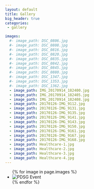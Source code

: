 ```yaml
---
layout: default
title: Gallery
big_header: true
categories:
 - gallery

images:
  #- image_path: DSC_0806.jpg
  #- image_path: DSC_0808.jpg
  #- image_path: DSC_0816.jpg
  #- image_path: DSC_0820.jpg
  #- image_path: DSC_0835.jpg
  #- image_path: DSC_0842.jpg
  #- image_path: DSC_0845.jpg
  #- image_path: DSC_0880.jpg
  #- image_path: DSC_1347.jpg
  #- image_path: DSC_1353.jpg
  #- image_path: DSC_1362.jpg
  - image_path: IMG_20170914_182400.jpg
  - image_path: IMG_20170914_182405.jpg
  - image_path: IMG_20170914_182408.jpg
  - image_path: 20170126-IMG_9112.jpg
  - image_path: 20170126-IMG_9131.jpg
  - image_path: 20170126-IMG_9135.jpg
  - image_path: 20170126-IMG_9141.jpg
  - image_path: 20170126-IMG_9143.jpg
  - image_path: 20170126-IMG_9150.jpg
  - image_path: 20170126-IMG_9161.jpg
  - image_path: 20170126-IMG_9167.jpg
  - image_path: 20170126-IMG_9168.jpg
  - image_path: Healthcare-1.jpg
  - image_path: Healthcare-2.jpg
  - image_path: Healthcare-3.jpg
  - image_path: Healthcare-4.jpg
---
```


<ul id="lightSlider">
  {% for image in page.images %}
    <li><img size="50%" src="{{ image.image_path }}" alt="PDSG Event"/></li>
  {% endfor %}
</ul>
<script type="text/javascript">
    $(document).ready(function() {
      $("#lightSlider").lightSlider(); 
    });
</script>

